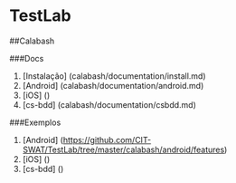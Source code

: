 TestLab
=======

##Calabash

###Docs

1. [Instalação] (calabash/documentation/install.md) 
2.	[Android] (calabash/documentation/android.md)
3. [iOS] ()
4. [cs-bdd] (calabash/documentation/csbdd.md)


###Exemplos

1.	[Android] (https://github.com/CIT-SWAT/TestLab/tree/master/calabash/android/features)
2. [iOS] ()
3. [cs-bdd] ()

